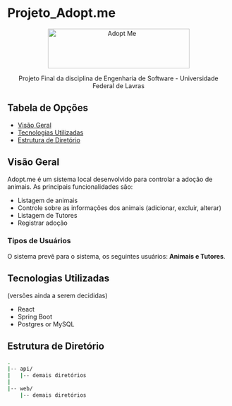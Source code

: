 # Projeto_Adopt.me

<p align="center">
  <img src="https://github.com/renanripee/Projeto_Adopt.me/assets/102258510/36cff716-1294-45fb-9a4a-fbf4af8582ba" alt="Adopt Me" width="321" height="90">
</p>

<p align="center"> Projeto Final da disciplina de Engenharia de Software - Universidade Federal de Lavras </p>

## Tabela de Opções

- [Visão Geral](#visao-geral)
- [Tecnologias Utilizadas](#tecnologias)
- [Estrutura de Diretório](#estrutura-diretorio)

## Visão Geral

<a name="visao-geral"></a>

Adopt.me é um sistema local desenvolvido para controlar a adoção de animais. 
As principais funcionalidades são:

<ul>
  <li>Listagem de animais</li>
  <li>Controle sobre as informações dos animais (adicionar, excluir, alterar)</li>
  <li>Listagem de Tutores</li>
  <li>Registrar adoção</li>
</ul>

### Tipos de Usuários

O sistema prevê para o sistema, os seguintes usuários: <b>Animais e Tutores</b>.


## Tecnologias Utilizadas

<a name="tecnologias"></a>

(versões ainda a serem decididas)

- React
- Spring Boot
- Postgres or MySQL


## Estrutura de Diretório

<a name="estrutura-diretorio"></a>

```sh
.
|-- api/
|   |-- demais diretórios
|
|-- web/
    |-- demais diretórios
```
